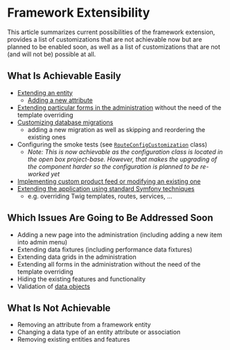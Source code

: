 # Framework Extensibility

This article summarizes current possibilities of the framework extension,
provides a list of customizations that are not achievable now but are planned to be enabled soon, 
as well as a list of customizations that are not (and will not be) possible at all.

## What Is Achievable Easily
* [Extending an entity](/docs/wip_glassbox/entity-extension.md)
    * [Adding a new attribute](/docs/cookbook/adding-new-attribute-to-an-entity.md)
* [Extending particular forms in the administration](/docs/wip_glassbox/form-extension.md) without the need of the template overriding
* [Customizing database migrations](/docs/introduction/database-migrations.md)
    * adding a new migration as well as skipping and reordering the existing ones
* Configuring the smoke tests (see [`RouteConfigCustomization`](/project-base/tests/ShopBundle/Smoke/Http/RouteConfigCustomization.php) class)
    * *Note: This is now achievable as the configuration class is located in the open box project-base. 
    However, that makes the upgrading of the component harder so the configuration is planned to be re-worked yet*
* [Implementing custom product feed or modifying an existing one](/docs/introduction/product-feeds.md)
* [Extending the application using standard Symfony techniques](https://symfony.com/doc/current/bundles/override.html)
    * e.g. overriding Twig templates, routes, services, ...

## Which Issues Are Going to Be Addressed Soon
* Adding a new page into the administration (including adding a new item into admin menu)
* Extending data fixtures (including performance data fixtures)
* Extending data grids in the administration
* Extending all forms in the administration without the need of the template overriding
* Hiding the existing features and functionality
* Validation of [data objects](/docs/introduction/entities.md#entity-data) 

## What Is Not Achievable
* Removing an attribute from a framework entity
* Changing a data type of an entity attribute or association
* Removing existing entities and features